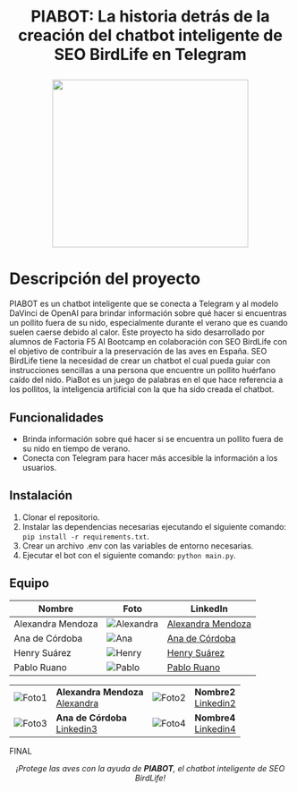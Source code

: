 <h1 align="center">
  <p align="center">PIABOT: La historia detrás de la creación del chatbot inteligente de SEO BirdLife en Telegram
</p>
  <img align="center" width="350" height="300" src="https://user-images.githubusercontent.com/108665441/229469979-b37045f8-83d5-4a91-a003-b00fa2df846b.png">

</h1>

# Descripción del proyecto
PIABOT es un chatbot inteligente que se conecta a Telegram y al modelo DaVinci de OpenAI para brindar información sobre qué hacer si encuentras un pollito fuera de su nido, especialmente durante el verano que es cuando suelen caerse debido al calor. Este proyecto ha sido desarrollado por alumnos de Factoria F5 AI Bootcamp en colaboración con SEO BirdLife con el objetivo de contribuir a la preservación de las aves en España.
SEO BirdLife tiene la necesidad de crear un chatbot el cual pueda guiar con instrucciones sencillas a una persona que encuentre un pollito huérfano caído del nido.
PiaBot es un juego de palabras en el que hace referencia a los pollitos, la inteligencia artificial con la que ha sido creada el chatbot.

## Funcionalidades

- Brinda información sobre qué hacer si se encuentra un pollito fuera de su nido en tiempo de verano.
- Conecta con Telegram para hacer más accesible la información a los usuarios.

## Instalación

1. Clonar el repositorio.
2. Instalar las dependencias necesarias ejecutando el siguiente comando: `pip install -r requirements.txt`.
3. Crear un archivo .env con las variables de entorno necesarias.
4. Ejecutar el bot con el siguiente comando: `python main.py`.

## Equipo

| Nombre | Foto | LinkedIn |
| ------ | ---- | -------- |
| Alexandra Mendoza | ![Alexandra](https://example.com/.jpg) | [Alexandra Mendoza](https://www.linkedin.com/in/alexandra-mendoza-malasquez/) |
|  Ana de Córdoba   | ![Ana](https://example.com/mariagarcia.jpg) | [Ana de Córdoba](https://www.linkedin.com/in/anadecordoba/) |
|   Henry Suárez    | ![Henry](https://example.com/carlosruiz.jpg) | [Henry Suárez](https://www.linkedin.com/in/henry-su%C3%A1rez-b60419256/) |
|    Pablo Ruano    | ![Pablo](https://example.com/carlosruiz.jpg) | [Pablo Ruano](https://www.linkedin.com/in/pabloruanosainz/) |

|     |     |     |     |
| --- | --- | --- | --- |
| ![Foto1](url_foto1) | **Alexandra Mendoza**<br> [Alexandra]() | ![Foto2](url_foto2) | **Nombre2**<br> [Linkedin2](url_linkedin2) |
| ![Foto3](url_foto3) | **Ana de Córdoba**<br> [Linkedin3](url_linkedin3) | ![Foto4](url_foto4) | **Nombre4**<br> [Linkedin4](url_linkedin4) |


FINAL
<p align="center"><em>¡Protege las aves con la ayuda de <strong>PIABOT</strong>, el chatbot inteligente de SEO BirdLife!</em></p>


